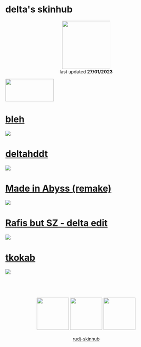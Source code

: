# delta's skinhub
<p align="center">
<a href="https://osu.ppy.sh/users/8523723">
  <img src="https://a.ppy.sh/8523723?1665532163.jpeg"  
       width="150"
       height="150"></a>
<br>
last updated <b>27/01/2023</b>
</p>

<a href="https://www.youtube.com/watch?v=kbbgypvGPgM">
<img src="https://i.imgur.com/uDyKiLi.png"
       width="151" 
       height="70"/></a>

# [bleh](https://github.com/rudj-skinhub/woal/raw/tyfh/delta/bleh.osk)
[![](https://i.imgur.com/s1AtrRo.png)](https://github.com/rudj-skinhub/woal/raw/tyfh/delta/bleh.osk)

# [deltahddt](https://github.com/rudj-skinhub/woal/raw/tyfh/delta/deltahddt.osk)
[![](https://i.imgur.com/FNGJhOB.png)](https://github.com/rudj-skinhub/woal/raw/tyfh/delta/deltahddt.osk)

# [Made in Abyss (remake)](https://github.com/rudj-skinhub/woal/raw/tyfh/delta/Made%20in%20Abyss%20(remake).osk)
[![](https://i.imgur.com/dP4ZbUR.png)](https://github.com/rudj-skinhub/woal/raw/tyfh/delta/Made%20in%20Abyss%20(remake).osk)

# [Rafis but SZ - delta edit](https://github.com/rudj-skinhub/woal/raw/tyfh/delta/Rafis%20but%20SZ%20-%20delta%20edit.osk)
[![](https://i.imgur.com/y69PqN8.png)](https://github.com/rudj-skinhub/woal/raw/tyfh/delta/Rafis%20but%20SZ%20-%20delta%20edit.osk)

# [tkokab](https://github.com/rudj-skinhub/woal/raw/tyfh/delta/tkokab.osk)
[![](https://i.imgur.com/SWzXobF.jpeg)](https://github.com/rudj-skinhub/woal/raw/tyfh/delta/tkokab.osk)

#
<p align="center">
  <br></br>
  <a href="https://www.twitch.tv/d6lt4">
  <img src="https://i.imgur.com/HM030lk.png" 
       width="100" 
       height="100"></a>
  <a href="https://www.youtube.com/channel/UChWXte6vd720i87ezIH4CUg">
  <img src="https://i.imgur.com/YWbDUUy.png"  
       width="100" 
       height="100"></a>
  <a href="https://twitter.com/d6lt4">
  <img src="https://i.imgur.com/PUQ5uWf.png" 
       width="100" 
       height="100"></a>
  <br></br>
  <a href="README.md">rudj-skinhub</a>
 </p>
